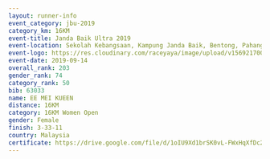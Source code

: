 ```yaml
---
layout: runner-info 
event_category: jbu-2019 
category_km: 16KM 
event-title: Janda Baik Ultra 2019  
event-location: Sekolah Kebangsaan, Kampung Janda Baik, Bentong, Pahang, Malaysia 
event-logo: https://res.cloudinary.com/raceyaya/image/upload/v1569217009/logo/janda-baik_vch1pc.jpg 
event-date: 2019-09-14 
overall_rank: 203
gender_rank: 74
category_rank: 50
bib: 63033
name: EE MEI KUEEN
distance: 16KM
category: 16KM Women Open
gender: Female
finish: 3-33-11
country: Malaysia
certificate: https://drive.google.com/file/d/1oIU9Xd1brSK0vL-FWxHqXfDc2OJA3VtK/view?usp=sharing
---
```

